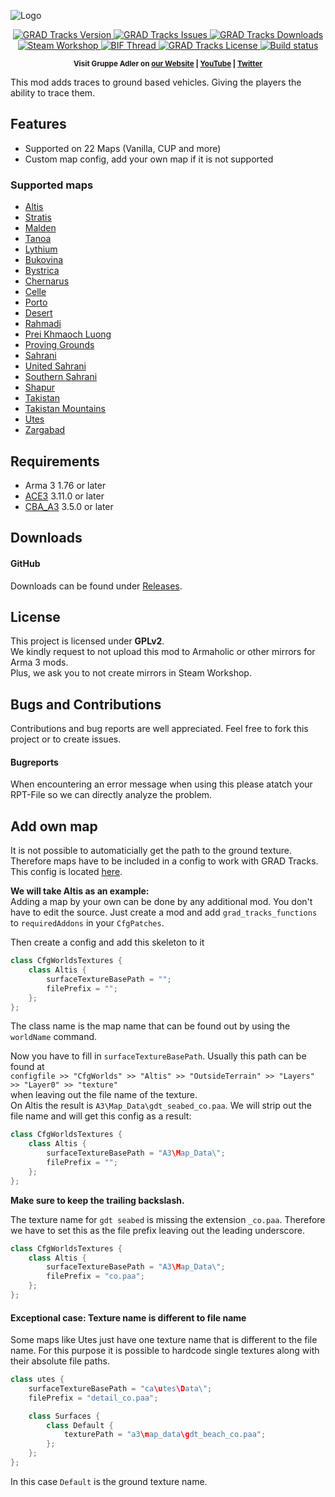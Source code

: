 ![Logo](https://i.imgur.com/awJz9qg.jpg)

<p align="center">
    <a href="https://github.com/AdlerSalbei/grad_tracks/releases/latest">
        <img src="https://img.shields.io/github/release/AdlerSalbei/grad_tracks.svg?style=flat-square" alt="GRAD Tracks Version">
    </a>
    <a href="https://github.com/AdlerSalbei/grad_tracks/issues">
        <img src="https://img.shields.io/github/issues-raw/AdlerSalbei/grad_tracks.svg?style=flat-square&label=Issues" alt="GRAD Tracks Issues">
    </a>
    <a href="https://github.com/AdlerSalbei/grad_tracks/releases">
        <img src="https://img.shields.io/github/downloads/AdlerSalbei/grad_tracks/total.svg?style=flat-square&label=Downloads" alt="GRAD Tracks Downloads">
    </a>
    <a href="http://steamcommunity.com/sharedfiles/filedetails/?id=1224892496">
        <img src="https://img.shields.io/badge/Steam-Workshop-1B2838.svg?style=flat-square" alt="Steam Workshop">
    </a>
    <a href="https://forums.bistudio.com/forums/topic/212208-grad-trenches/">
        <img src="https://img.shields.io/badge/BIF-Thread-lightgrey.svg?style=flat-square" alt="BIF Thread">
    </a>
    <a href="https://github.com/gruppe-adler/grad_tracks/blob/master/LICENSE">
        <img src="https://img.shields.io/badge/License-GPLv2-red.svg?style=flat-square" alt="GRAD Tracks License">
    </a>
    <a href="https://travis-ci.org/AdlerSalbei/grad_tracks">
        <img src="https://travis-ci.org/AdlerSalbei/grad_tracks.svg?branch=master" alt="Build status">
    </a>
</p>

<p align="center">
    <sup><strong>Visit Gruppe Adler on <a href="https://www.gruppe-adler.de/">our Website</a> | <a
    href="https://www.youtube.com/user/gruppeadler">YouTube</a> | <a href="https://twitter.com/Gruppe_Adler">Twitter</a></strong></sup>
</p>

This mod adds traces to ground based vehicles. Giving the players the ability to trace them.

<!-- More images can be found [here](https://github.com/gruppe-adler/grad_tracks#more-images). -->

## Features
- Supported on 22 Maps (Vanilla, CUP and more)
- Custom map config, add your own map if it is not supported

### Supported maps
- [Altis](https://arma3.com/features/terrain)
- [Stratis](https://arma3.com/features/terrain)
- [Malden](https://arma3.com/dlc/malden)
- [Tanoa](https://arma3.com/apex)
- [Lythium](https://forums.bistudio.com/forums/topic/144930-wip-ffaa-v6-spanish-army-mod/)
- [Bukovina](http://cup-arma3.org/terrains)
- [Bystrica](http://cup-arma3.org/terrains)
- [Chernarus](http://cup-arma3.org/terrains)
- [Celle](http://www.armaholic.com/page.php?id=16585)
- [Porto](http://cup-arma3.org/terrains)
- [Desert](http://cup-arma3.org/terrains)
- [Rahmadi](http://cup-arma3.org/terrains)
- [Prei Khmaoch Luong](https://forums.bistudio.com/forums/topic/206159-prei-khmaoch-luong/)
- [Proving Grounds](http://cup-arma3.org/terrains)
- [Sahrani](http://cup-arma3.org/terrains)
- [United Sahrani](http://cup-arma3.org/terrains)
- [Southern Sahrani](http://cup-arma3.org/terrains)
- [Shapur](http://cup-arma3.org/terrains)
- [Takistan](http://cup-arma3.org/terrains)
- [Takistan Mountains](http://cup-arma3.org/terrains)
- [Utes](http://cup-arma3.org/terrains)
- [Zargabad](http://cup-arma3.org/terrains)

## Requirements
- Arma 3 1.76 or later
- [ACE3](https://github.com/acemod/ACE3) 3.11.0 or later
- [CBA_A3](https://github.com/CBATeam/CBA_A3) 3.5.0 or later

## Downloads
#### GitHub
Downloads can be found under [Releases](https://github.com/gruppe-adler/grad_tracks/releases).  
<!--
#### Steam Workshop
Subscribe to GRAD Tracks on [Steam Workshop](http://steamcommunity.com/sharedfiles/filedetails/?id=1224892496) and automaticially get the latest releases.
-->
## License
This project is licensed under **GPLv2**.  
We kindly request to not upload this mod to Armaholic or other mirrors for Arma 3 mods.  
Plus, we ask you to not create mirrors in Steam Workshop.

## Bugs and Contributions
Contributions and bug reports are well appreciated. Feel free to fork this project or to create issues.
#### Bugreports
When encountering an error message when using this  please atatch your RPT-File so we can directly analyze the problem.

## Add own map
It is not possible to automaticially get the path to the ground texture. Therefore maps have to be included in a config to work with GRAD Tracks. This config is located [here](https://github.com/gruppe-adler/grad_tracks/blob/master/addons/functions/CfgWorldsTextures.hpp).


**We will take Altis as an example:**  
Adding a map by your own can be done by any additional mod. You don't have to edit the source. Just create a mod and add `grad_tracks_functions` to `requiredAddons` in your `CfgPatches`.

Then create a config and add this skeleton to it

```cpp
class CfgWorldsTextures {
    class Altis {
        surfaceTextureBasePath = "";
        filePrefix = "";
    };
};
```

The class name is the map name that can be found out by using the `worldName` command.

Now you have to fill in `surfaceTextureBasePath`. Usually this path can be found at  
`configfile >> "CfgWorlds" >> "Altis" >> "OutsideTerrain" >> "Layers" >> "Layer0" >> "texture"`  
when leaving out the file name of the texture.  
On Altis the result is `A3\Map_Data\gdt_seabed_co.paa`. We will strip out the file name and will get this config as a result:
```cpp
class CfgWorldsTextures {
    class Altis {
        surfaceTextureBasePath = "A3\Map_Data\";
        filePrefix = "";
    };
};
```
**Make sure to keep the trailing backslash.**

The texture name for `gdt seabed` is missing the extension `_co.paa`. Therefore we have to set this as the file prefix leaving out the leading underscore.
```cpp
class CfgWorldsTextures {
    class Altis {
        surfaceTextureBasePath = "A3\Map_Data\";
        filePrefix = "co.paa";
    };
};
```

#### Exceptional case: Texture name is different to file name
Some maps like Utes just have one texture name that is different to the file name. For this purpose it is possible to hardcode single textures along with their absolute file paths.
```cpp
class utes {
    surfaceTextureBasePath = "ca\utes\Data\";
    filePrefix = "detail_co.paa";

    class Surfaces {
        class Default {
            texturePath = "a3\map_data\gdt_beach_co.paa";
        };         
    };
};
```
In this case `Default` is the ground texture name.
